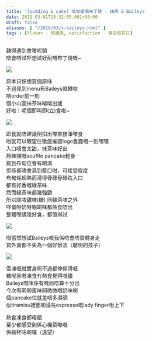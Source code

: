 ```yaml
---
title: '[pudding & cake] 呦呦鹿鳴布丁燒 - 抹茶 & Baileys'
date: 2019-03-01T19:32:00.001+08:00
draft: false
aliases: [ "/2019/03/x-baileys.html" ]
tags : [flavor - 螞蟻族, satisfaction - 黃店懲罰日]
---
```


難得遇到會嚟呢頭  
唔會唔試吓想試好耐嘅布丁燒嘅~  

![](/images/deerlicious.jpg)

原本只係想買個原味  
不過見到menu有Baileys就轉呔  
响order前一刻  
個小山園抹茶味啱啱出爐  
好啦！呢個即叫即(立)食啦~  

![](/images/deerlicious1.jpg)

即食就唔建議倒扣出嚟直接潷嚟食  
咁就可以眼望住徹底摧毀logo隻鹿嘅一刻嘿嘿  
入口唔會太甜，抹茶味好出  
熱辣辣嘅souffle pancake輕身  
掂到布甸位會有啲濕  
但係都唔會濕到漿口咁，可接受程度  
布甸係超熱而滑得骨碌骨碌跣入口  
都有好香嘅綠茶味  
然而綠茶味都幾強勁  
所以除咗甜味(糖) 同綠茶味之外  
咩蛋呀奶呀嗰啲味都係食唔出  
整體嚟講幾好食，都值得試  

![](/images/deerliciousb.jpg)

咁當然想試Baileys嘅我係唔會唔買轉身走  
買外賣都不失為一個好辦法（聰明的孩子）  

![](/images/deerliciousb1.jpg)

雪凍嘅就實身啲不過都仲係滑嘅  
糖呢家嘢凍食冇熱食覺得咁甜  
Baileys嘅味係有嘅而唔算十分出  
今次有啲啲蛋味同微微嘅奶味喇  
個pancake位就差唔多濕晒  
似tiramisu裡面啲浸咗espresso嘅lady finger咁上下  
  
熱食凍食都唔錯  
至少都感受到係心機菜嚟嘅  
係細杯咗啲囉（遠望）
